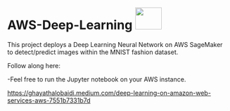 # AWS-Deep-Learning <img src="https://user-images.githubusercontent.com/37382927/110361629-24708100-7ff5-11eb-8214-b92c2696f2eb.png" width="60" height="50">

This project deploys a Deep Learning Neural Network on AWS SageMaker to detect/predict images within the MNIST fashion dataset.

Follow along here: 

-Feel free to run the Jupyter notebook on your AWS instance.

https://ghayathalobaidi.medium.com/deep-learning-on-amazon-web-services-aws-7551b7331b7d
